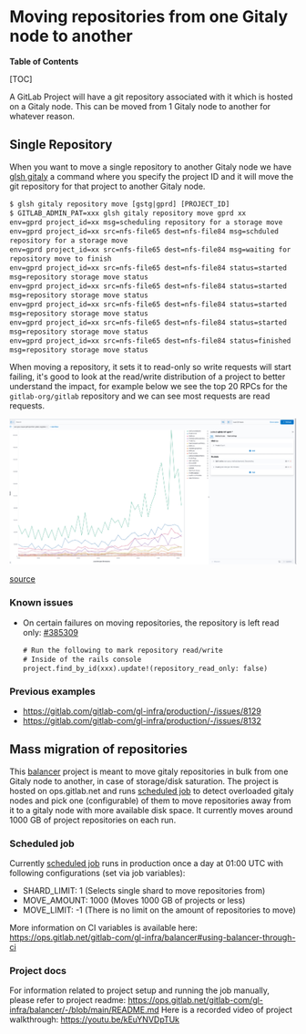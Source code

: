 # Moving repositories from one Gitaly node to another

**Table of Contents**

[TOC]

A GitLab Project will have a git repository associated with it which is hosted on a Gitaly node. This can be moved from 1 Gitaly node to another for whatever reason.

## Single Repository

When you want to move a single repository to another Gitaly node we have [glsh
gitaly](https://gitlab.com/gitlab-com/runbooks#running-helper-scripts-from-runbook)
a command where you specify the project ID and it will move the git repository
for that project to another Gitaly node.

```shell
$ glsh gitaly repository move [gstg|gprd] [PROJECT_ID]
$ GITLAB_ADMIN_PAT=xxx glsh gitaly repository move gprd xx
env=gprd project_id=xx msg=scheduling repository for a storage move
env=gprd project_id=xx src=nfs-file65 dest=nfs-file84 msg=schduled repository for a storage move
env=gprd project_id=xx src=nfs-file65 dest=nfs-file84 msg=waiting for repository move to finish
env=gprd project_id=xx src=nfs-file65 dest=nfs-file84 status=started msg=repository storage move status
env=gprd project_id=xx src=nfs-file65 dest=nfs-file84 status=started msg=repository storage move status
env=gprd project_id=xx src=nfs-file65 dest=nfs-file84 status=started msg=repository storage move status
env=gprd project_id=xx src=nfs-file65 dest=nfs-file84 status=started msg=repository storage move status
env=gprd project_id=xx src=nfs-file65 dest=nfs-file84 status=finished msg=repository storage move status
```

When moving a repository, it sets it to read-only so write requests will start
failing, it's good to look at the read/write distribution of a project to
better understand the impact, for example below we see the top 20 RPCs for the
`gitlab-org/gitlab` repository and we can see most requests are read
requests.

![rpc by project](./img/rpc-by-project.png)

[source]( https://log.gprd.gitlab.net/goto/b42f7da0-7a35-11ed-85ed-e7557b0a598c)

### Known issues

- On certain failures on moving repositories, the repository is left read only: [#385309](https://gitlab.com/gitlab-org/gitlab/-/issues/385309)

    ```
    # Run the following to mark repository read/write
    # Inside of the rails console
    project.find_by_id(xxx).update!(repository_read_only: false)
    ```

### Previous examples

- <https://gitlab.com/gitlab-com/gl-infra/production/-/issues/8129>
- <https://gitlab.com/gitlab-com/gl-infra/production/-/issues/8132>

## Mass migration of repositories

This [balancer](https://gitlab.com/gitlab-com/gl-infra/balancer) project is meant to move gitaly repositories in bulk from one Gitaly node to another, in case of storage/disk saturation. The project is hosted on ops.gitlab.net and runs [scheduled job](https://ops.gitlab.net/gitlab-com/gl-infra/balancer/-/pipeline_schedules) to detect overloaded gitaly nodes and pick one (configurable) of them to move repositories away from it to a gitaly node with more available disk space. It currently moves around 1000 GB of project repositories on each run.

### Scheduled job

Currently [scheduled job](https://ops.gitlab.net/gitlab-com/gl-infra/balancer/-/pipeline_schedules) runs in production once a day at 01:00 UTC with following configurations (set via job variables):

- SHARD_LIMIT: 1 (Selects single shard to move repositories from)
- MOVE_AMOUNT: 1000 (Moves 1000 GB of projects or less)
- MOVE_LIMIT: -1 (There is no limit on the amount of repositories to move)

More information on CI variables is available here: <https://ops.gitlab.net/gitlab-com/gl-infra/balancer#using-balancer-through-ci>

### Project docs

For information related to project setup and running the job manually, please refer to project readme: <https://ops.gitlab.net/gitlab-com/gl-infra/balancer/-/blob/main/README.md>
Here is a recorded video of project walkthrough: <https://youtu.be/kEuYNVDpTUk>
